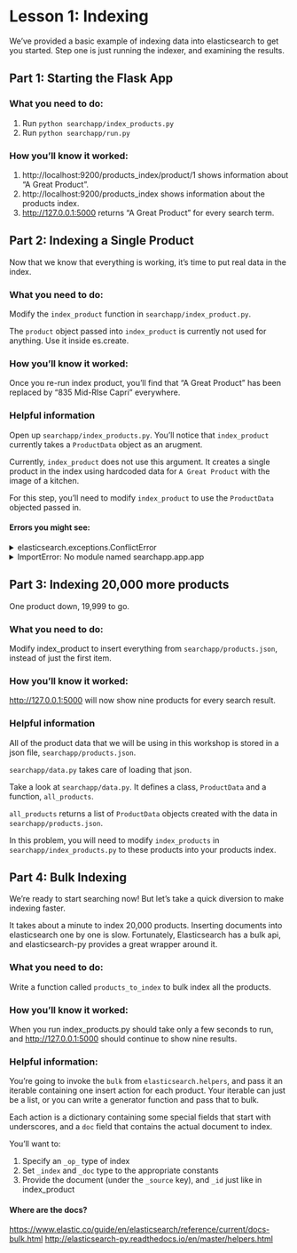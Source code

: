 # Lesson 1: Indexing
We’ve provided a basic example of indexing data into elasticsearch to get you started. Step one is just running the indexer, and examining the results.

## Part 1: Starting the Flask App

### What you need to do:
1. Run `python searchapp/index_products.py`
2. Run `python searchapp/run.py`

### How you’ll know it worked:
1. http://localhost:9200/products_index/product/1 shows information about “A Great Product”.
2. http://localhost:9200/products_index shows information about the products index.
2. http://127.0.0.1:5000 returns “A Great Product” for every search term.


## Part 2: Indexing a Single Product
Now that we know that everything is working, it’s time to put real data in the index.

### What you need to do:
Modify the `index_product` function in `searchapp/index_product.py`.

The `product` object passed into `index_product` is currently not used for anything. Use it inside es.create.

### How you’ll know it worked:
Once you re-run index product, you’ll find that “A Great Product” has been replaced by “835 Mid-RIse Capri” everywhere.

### Helpful information
Open up `searchapp/index_products.py`. You’ll notice that `index_product` currently takes a `ProductData` object as an arugment.

Currently, `index_product` does not use this argument. It creates a single product in the index using hardcoded data for `A Great Product` with the image of a kitchen.

For this step, you’ll need to modify `index_product` to use the `ProductData` objected passed in.

#### Errors you might see:
<details>
<summary>elasticsearch.exceptions.ConflictError</summary>
When we create a document in elasticsearch, we must include a unique id. Are you passing the same id for every product in the es.create call? You should be passing `product.id`.
</details>

<details>
<summary>
ImportError: No module named searchapp.app.app
</summary>
Full Error Message:
```
Traceback (most recent call last):
  File "run.py", line 1, in <module>
    from searchapp.app.app import app
ImportError: No module named searchapp.app.app
```
All of our requirements were installed in a [virtual env](https://docs.python.org/3/library/venv.html). Is yours activated?

Run `source venv/bin/activate` from the root of the repository to activate the venv.
</details>

## Part 3: Indexing 20,000 more products
One product down, 19,999 to go.

### What you need to do:
Modify index_product to insert everything from `searchapp/products.json`, instead of just the first item.

### How you’ll know it worked:
http://127.0.0.1:5000 will now show nine products for every search result.

### Helpful information
All of the product data that we will be using in this workshop is stored in a json file, `searchapp/products.json`.

`searchapp/data.py` takes care of loading that json.

Take a look at `searchapp/data.py`. It defines a class, `ProductData` and a function, `all_products`.

`all_products` returns a list of `ProductData` objects created with the data in `searchapp/products.json`.

In this problem, you will need to modify `index_products` in `searchapp/index_products.py` to these products into your products index.

## Part 4: Bulk Indexing
We’re ready to start searching now! But let’s take a quick diversion to make indexing faster.

It takes about a minute to index 20,000 products. Inserting documents into elasticsearch one by one is slow. Fortunately, Elasticsearch has a bulk api, and elasticsearch-py provides a great wrapper around it.

### What you need to do:
Write a function called `products_to_index` to bulk index all the products.

### How you’ll know it worked:
When you run index_products.py should take only a few seconds to run, and http://127.0.0.1:5000 should continue to show nine results.


### Helpful information:
You’re going to invoke the `bulk` from `elasticsearch.helpers`, and pass it an iterable containing one insert action for each product. Your iterable can just be a list, or you can write a generator function and pass that to bulk.

Each action is a dictionary containing some special fields that start with underscores, and a `doc` field that contains the actual document to index.

You’ll want to:
1. Specify an `_op_` type of index
2. Set `_index` and `_doc` type to the appropriate constants
3. Provide the document (under the `_source` key), and `_id` just like in index_product


#### Where are the docs?
https://www.elastic.co/guide/en/elasticsearch/reference/current/docs-bulk.html
http://elasticsearch-py.readthedocs.io/en/master/helpers.html
